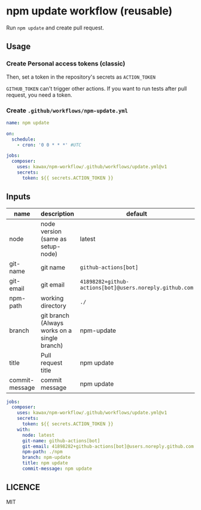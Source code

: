 # npm update workflow (reusable)

Run `npm update` and create pull request.

## Usage

### Create Personal access tokens (classic)
Then, set a token in the repository's secrets as `ACTION_TOKEN`

`GITHUB_TOKEN` can't trigger other actions. If you want to run tests after pull request, you need a token.

### Create `.github/workflows/npm-update.yml`

```yaml
name: npm update

on:
  schedule:
    - cron: '0 0 * * *' #UTC

jobs:
  composer:
    uses: kawax/npm-workflow/.github/workflows/update.yml@v1
    secrets:
      token: ${{ secrets.ACTION_TOKEN }}
```

## Inputs
| name           | description                                  | default                                                 |
|----------------|----------------------------------------------|---------------------------------------------------------|
| node           | node version (same as setup-node)            | latest                                                  |
| git-name       | git name                                     | `github-actions[bot]`                                   |
| git-email      | git email                                    | `41898282+github-actions[bot]@users.noreply.github.com` |
| npm-path       | working directory                            | `./`                                                    |
| branch         | git branch (Always works on a single branch) | npm-update                                              |
| title          | Pull request title                           | npm update                                              |
| commit-message | commit message                               | npm update                                              |

```yaml
jobs:
  composer:
    uses: kawax/npm-workflow/.github/workflows/update.yml@v1
    secrets:
      token: ${{ secrets.ACTION_TOKEN }}
    with:
      node: latest
      git-name: github-actions[bot]
      git-email: 41898282+github-actions[bot]@users.noreply.github.com
      npm-path: ./npm
      branch: npm-update
      title: npm update
      commit-message: npm update
```

## LICENCE
MIT
